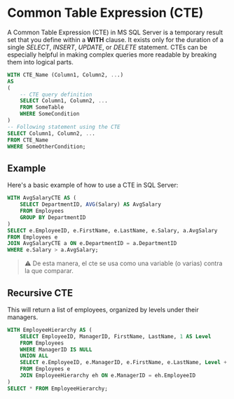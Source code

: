# Common Table Expression (CTE)


A Common Table Expression (CTE) in MS SQL Server is a temporary result set that you define within a **WITH** clause. It exists only for the duration of a single _SELECT_, _INSERT_, _UPDATE_, or _DELETE_ statement. CTEs can be especially helpful in making complex queries more readable by breaking them into logical parts.

```sql
WITH CTE_Name (Column1, Column2, ...)
AS
(
    -- CTE query definition
    SELECT Column1, Column2, ...
    FROM SomeTable
    WHERE SomeCondition
)
-- Following statement using the CTE
SELECT Column1, Column2, ...
FROM CTE_Name
WHERE SomeOtherCondition;
```

## Example

Here's a basic example of how to use a CTE in SQL Server:

```sql
WITH AvgSalaryCTE AS (
    SELECT DepartmentID, AVG(Salary) AS AvgSalary
    FROM Employees
    GROUP BY DepartmentID
)
SELECT e.EmployeeID, e.FirstName, e.LastName, e.Salary, a.AvgSalary
FROM Employees e
JOIN AvgSalaryCTE a ON e.DepartmentID = a.DepartmentID
WHERE e.Salary > a.AvgSalary;
```

>⚠️ De esta manera, el cte se usa como una variable (o varias) contra la que comparar.

## Recursive CTE

This will return a list of employees, organized by levels under their managers.

```sql
WITH EmployeeHierarchy AS (
    SELECT EmployeeID, ManagerID, FirstName, LastName, 1 AS Level
    FROM Employees
    WHERE ManagerID IS NULL
    UNION ALL
    SELECT e.EmployeeID, e.ManagerID, e.FirstName, e.LastName, Level + 1
    FROM Employees e
    JOIN EmployeeHierarchy eh ON e.ManagerID = eh.EmployeeID
)
SELECT * FROM EmployeeHierarchy;

```
